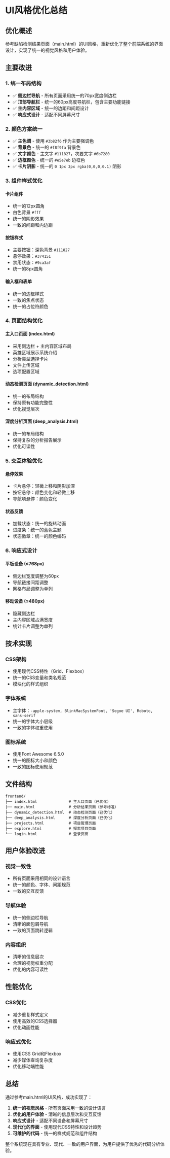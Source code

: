 # UI风格优化总结

## 优化概述
参考缺陷检测结果页面（main.html）的UI风格，重新优化了整个前端系统的界面设计，实现了统一的视觉风格和用户体验。

## 主要改进

### 1. 统一布局结构
- ✅ **侧边栏导航** - 所有页面采用统一的70px宽度侧边栏
- ✅ **顶部导航栏** - 统一的60px高度导航栏，包含主要功能链接
- ✅ **主内容区域** - 统一的边距和间距设计
- ✅ **响应式设计** - 适配不同屏幕尺寸

### 2. 颜色方案统一
- ✅ **主色调** - 使用 `#3b82f6` 作为主要强调色
- ✅ **背景色** - 统一的 `#f8f9fa` 背景色
- ✅ **文字颜色** - 主文字 `#111827`，次要文字 `#6b7280`
- ✅ **边框颜色** - 统一的 `#e5e7eb` 边框色
- ✅ **卡片阴影** - 统一的 `0 1px 3px rgba(0,0,0,0.1)` 阴影

### 3. 组件样式优化

#### 卡片组件
- 统一的12px圆角
- 白色背景 `#fff`
- 统一的阴影效果
- 一致的间距和内边距

#### 按钮样式
- 主要按钮：深色背景 `#111827`
- 悬停效果：`#374151`
- 禁用状态：`#9ca3af`
- 统一的8px圆角

#### 输入框和表单
- 统一的边框样式
- 一致的焦点状态
- 统一的占位符颜色

### 4. 页面结构优化

#### 主入口页面 (index.html)
- 采用侧边栏 + 主内容区域布局
- 英雄区域展示系统介绍
- 分析类型选择卡片
- 文件上传区域
- 选项配置区域

#### 动态检测页面 (dynamic_detection.html)
- 统一的布局结构
- 保持原有功能完整性
- 优化视觉层次

#### 深度分析页面 (deep_analysis.html)
- 统一的布局结构
- 保持复杂的分析报告展示
- 优化可读性

### 5. 交互体验优化

#### 悬停效果
- 卡片悬停：轻微上移和阴影加深
- 按钮悬停：颜色变化和轻微上移
- 导航项悬停：颜色变化

#### 状态反馈
- 加载状态：统一的旋转动画
- 进度条：统一的蓝色主题
- 状态徽章：统一的颜色编码

### 6. 响应式设计

#### 平板设备 (≤768px)
- 侧边栏宽度调整为60px
- 导航链接间距调整
- 网格布局调整为单列

#### 移动设备 (≤480px)
- 隐藏侧边栏
- 主内容区域占满宽度
- 统计卡片调整为单列

## 技术实现

### CSS架构
- 使用现代CSS特性（Grid、Flexbox）
- 统一的CSS变量和类名规范
- 模块化的样式组织

### 字体系统
- 主字体：`-apple-system, BlinkMacSystemFont, 'Segoe UI', Roboto, sans-serif`
- 统一的字体大小层级
- 一致的字体权重使用

### 图标系统
- 使用Font Awesome 6.5.0
- 统一的图标大小和颜色
- 一致的图标使用规范

## 文件结构

```
frontend/
├── index.html              # 主入口页面（已优化）
├── main.html               # 分析结果页面（参考标准）
├── dynamic_detection.html  # 动态检测页面（已优化）
├── deep_analysis.html      # 深度分析页面（已优化）
├── projects.html           # 项目管理页面
├── explore.html            # 探索项目页面
└── login.html              # 登录页面
```

## 用户体验改进

### 视觉一致性
- 所有页面采用相同的设计语言
- 统一的颜色、字体、间距规范
- 一致的交互反馈

### 导航体验
- 统一的侧边栏导航
- 清晰的面包屑导航
- 一致的页面跳转逻辑

### 内容组织
- 清晰的信息层次
- 合理的视觉权重分配
- 优化的内容可读性

## 性能优化

### CSS优化
- 减少重复样式定义
- 使用高效的CSS选择器
- 优化动画性能

### 响应式优化
- 使用CSS Grid和Flexbox
- 减少媒体查询复杂度
- 优化移动端性能

## 总结

通过参考main.html的UI风格，成功实现了：

1. **统一的视觉风格** - 所有页面采用一致的设计语言
2. **优化的用户体验** - 清晰的信息层次和交互反馈
3. **响应式设计** - 适配不同设备和屏幕尺寸
4. **现代化的界面** - 使用现代CSS特性和设计趋势
5. **可维护的代码** - 统一的样式规范和组件结构

整个系统现在具有专业、现代、一致的用户界面，为用户提供了优秀的代码分析体验。

